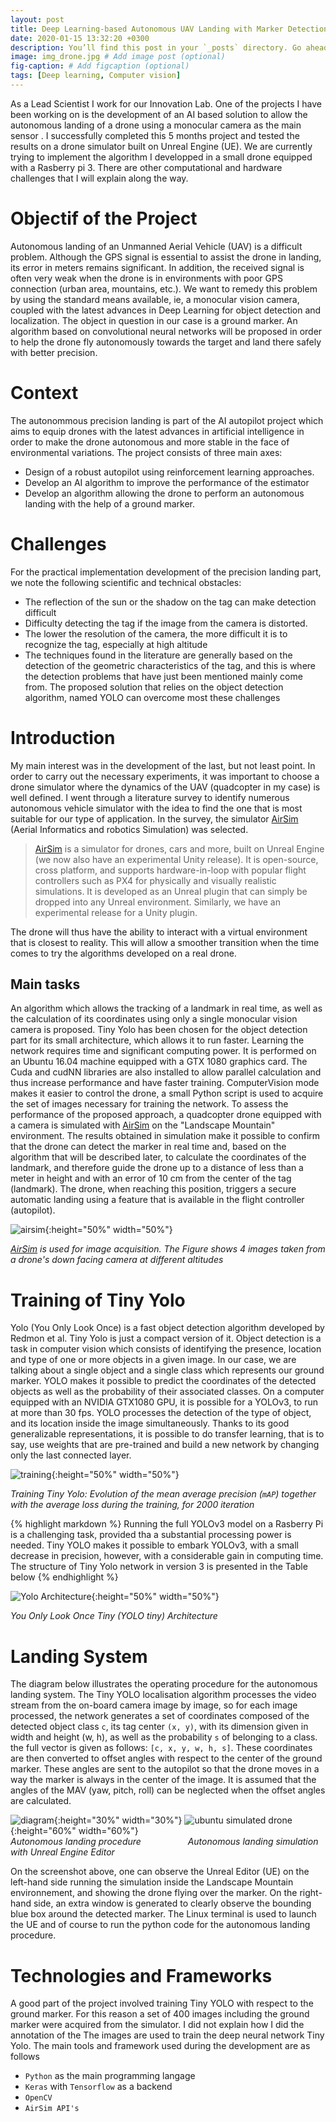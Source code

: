 ```yaml
---
layout: post
title: Deep Learning-based Autonomous UAV Landing with Marker Detection
date: 2020-01-15 13:32:20 +0300
description: You’ll find this post in your `_posts` directory. Go ahead and edit it and re-build the site to see your changes. # Add post description (optional)
image: img_drone.jpg # Add image post (optional)
fig-caption: # Add figcaption (optional)
tags: [Deep learning, Computer vision]
---
```


As a Lead Scientist I work for our Innovation Lab. One of the projects I have been working on is the development of an AI based solution to allow the autonomous landing of a drone using a monocular camera as the main sensor . I successfully completed this 5 months project and tested the results on a drone simulator built on Unreal Engine (UE). We are currently trying to implement the algorithm I developped in a small drone equipped with a Rasberry pi 3. There are other computational and hardware challenges that I will explain along the way. 

# Objectif of the Project
Autonomous landing of an Unmanned Aerial Vehicle (UAV) is a difficult problem. Although the GPS signal is essential to assist the drone in landing, its error in meters remains significant. In addition, the received signal is often very weak when the drone is in environments with poor GPS connection (urban area, mountains, etc.). We want to remedy this problem by using the standard means available, ie, a monocular vision camera, coupled with the latest advances in Deep Learning for object detection and localization. The object in question in our case is a ground marker. An algorithm based on convolutional neural networks will be proposed in order to help the drone fly autonomously towards the target and land there safely with better precision.


# Context
The autonommous precision landing is part of the AI ​​autopilot project which aims to equip drones with the latest advances in artificial intelligence in order to make the drone autonomous and more stable in the face of environmental variations. The project consists of three main axes: 
* Design of a robust autopilot using reinforcement learning approaches. 
* Develop an AI algorithm to improve the performance of the estimator 
* Develop an algorithm allowing the drone to perform an autonomous landing with the help of a ground marker. 

# Challenges
For the practical implementation development of the precision landing part, we note the following scientific and technical obstacles:
* The reflection of the sun or the shadow on the tag can make detection difficult
* Difficulty detecting the tag if the image from the camera is distorted.
* The lower the resolution of the camera, the more difficult it is to recognize the tag, especially at high altitude
* The techniques found in the literature are generally based on the detection of the geometric characteristics of the tag, and this is where the detection problems that have just been mentioned mainly come from. The proposed solution that relies on the object detection algorithm, named YOLO can overcome most these challenges 

# Introduction
My main interest was in the development of the last, but not least point. In order to carry out the necessary experiments, it was important to choose a drone simulator where the dynamics of the UAV (quadcopter in my case) is well defined. I went through a literature survey to identify numerous autonomous vehicle simulator with the idea to find the one that is most suitable for our type of application. In the survey, the simulator [AirSim][AirSim] (Aerial Informatics and robotics Simulation) was selected. 
>[AirSim][AirSim] is a simulator for drones, cars and more, built on Unreal Engine (we now also have an experimental Unity release). It is open-source, cross platform, and supports hardware-in-loop with popular flight controllers such as PX4 for physically and visually realistic simulations. It is developed as an Unreal plugin that can simply be dropped into any Unreal environment. Similarly, we have an experimental release for a Unity plugin. 

The drone will thus have the ability to interact with a virtual environment that is closest to reality. This will allow a smoother transition when the time comes to try the algorithms developed on a real drone.  


## Main tasks
An algorithm which allows the tracking of a landmark in real time, as well as the calculation of its coordinates using only a single monocular vision camera is proposed. Tiny Yolo has been chosen for the object detection part for its small architecture, which allows it to run faster. Learning the network requires time and significant computing power. It is performed on an Ubuntu 16.04 machine equipped with a GTX 1080 graphics card. The Cuda and cudNN libraries are also installed to allow parallel calculation and thus increase performance and have faster training. ComputerVision mode makes it easier to control the drone, a small Python script is used to acquire the set of images necessary for training the network. To assess the performance of the proposed approach, a quadcopter drone equipped with a camera is simulated with [AirSim][AirSim] on the "Landscape Mountain" environment. The results obtained in simulation make it possible to confirm that the drone can detect the marker in real time and, based on the algorithm that will be described later, to calculate the coordinates of the landmark, and therefore guide the drone up to a distance of less than a meter in height and with an error of 10 cm from the center of the tag (landmark). The drone, when reaching this position, triggers a secure automatic landing using a feature that is available in the flight controller (autopilot).   


![airsim]({{site.baseurl}}/images/airsim_01.jpg){:height="50%" width="50%"}

*[AirSim][AirSim] is used for image acquisition. The Figure shows 4 images taken from a drone's down facing camera at different altitudes*
# Training of Tiny Yolo

Yolo (You Only Look Once) is a fast object detection algorithm developed by Redmon et al. Tiny Yolo is just a compact version of it. Object detection is a task in computer vision which consists of identifying the presence, location and type of one or more objects in a given image. In our case, we are talking about a single object and a single class which represents our ground marker. YOLO makes it possible to predict the coordinates of the detected objects as well as the probability of their associated classes. On a computer equipped with an NVIDIA GTX1080 GPU, it is possible for a YOLOv3, to run at more than 30 fps. YOLO processes the detection of the type of object, and its location inside the image simultaneously. Thanks to its good generalizable representations, it is possible to do transfer learning, that is to say, use weights that are pre-trained and build a new network by changing only the last connected layer.

![training]({{site.baseurl}}/images/chart1.png){:height="50%" width="50%"}

*Training Tiny Yolo: Evolution of the mean average precision (`mAP`) together with the average loss during the training, for 2000 iteration*


{% highlight markdown %}
Running the full YOLOv3 model on a Rasberry Pi is a challenging task, provided tha a substantial processing power is needed. Tiny YOLO makes it possible to embark YOLOv3, with a small decrease in precision, however,  with a considerable gain in computing time. The structure of Tiny Yolo network in version 3 is presented in the Table below
{% endhighlight %}

<!-- The above chart displays the evolution of the mean average precision (`mAP`) together with the average loss during the training.  -->

![Yolo Architecture]({{site.baseurl}}/images/yolo_architecture.png){:height="50%" width="50%"}

*You Only Look Once Tiny (YOLO tiny) Architecture*
# Landing System 
The diagram below illustrates the operating procedure for the autonomous landing system. The Tiny YOLO localisation algorithm processes the video stream from the on-board camera image by image, so for each image processed, the network generates a set of coordinates composed of the detected object class `c`, its tag center `(x, y)`, with its dimension given in width and height (w, h), as well as the probability `s` of belonging to a class. the full vector is given as follows: `[c, x, y, w, h, s]`. These coordinates are then converted to offset angles with respect to the center of the ground marker. These angles are sent to the autopilot so that the drone moves in a way  the marker is always in the center of the image. It is assumed that the angles of the MAV (yaw, pitch, roll) can be neglected when the offset angles are calculated. 

![diagram]({{site.baseurl}}/images/diagram.png){:height="30%" width="30%"}
![ubuntu simulated drone]({{site.baseurl}}/images/sim_drone.jpg){:height="60%" width="60%"}  
*Autonomous landing procedure &nbsp;&nbsp;&nbsp;   &nbsp;   &nbsp;   &nbsp;  &nbsp;  &nbsp;  &nbsp;  &nbsp;   Autonomous landing simulation with Unreal Engine Editor*

On the screenshot above, one can observe the Unreal Editor (UE) on the left-hand side running the simulation inside the Landscape Mountain environnement, and showing the drone flying over the marker. On the right-hand side, an extra window is generated to clearly observe the bounding blue box around the detected marker. The Linux terminal is used to launch the UE and of course to run the python code for the autonomous landing procedure.

[AirSim]: https://github.com/microsoft/AirSim



# Technologies and Frameworks 
A good part of the project involved training Tiny YOLO with respect to the ground marker. For this reason a set of 400 images including the ground marker were acquired from the simulator. I did not explain how I did the annotation of the The images are used to train the deep neural network Tiny Yolo. The main tools and framework used during the development are as follows 

* `Python` as the main programming langage
* `Keras` with `Tensorflow` as a backend
* `OpenCV`
* `AirSim API's`

<!-- ![training]({{site.baseurl}}/images/chart1.png){:height="50%" width="50%"} -->